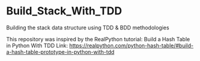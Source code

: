 # Build_Stack_With_TDD
Building the stack data structure using TDD &amp; BDD methodologies

This repository was inspired by the RealPython tutorial: Build a Hash Table in Python With TDD
Link: https://realpython.com/python-hash-table/#build-a-hash-table-prototype-in-python-with-tdd
